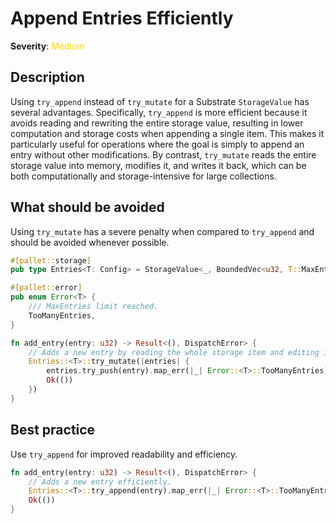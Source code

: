 # Append Entries Efficiently

**Severity**: <span style="color:gold;">Medium</span>

## Description

Using `try_append` instead of `try_mutate` for a Substrate `StorageValue` has several advantages. Specifically,
`try_append` is more efficient because it avoids reading and rewriting the entire storage value, resulting in lower
computation and storage costs when appending a single item. This makes it particularly useful for operations where the
goal is simply to append an entry without other modifications. By contrast, `try_mutate` reads the entire storage value
into memory, modifies it, and writes it back, which can be both computationally and storage-intensive for large
collections.

## What should be avoided

Using `try_mutate` has a severe penalty when compared to `try_append` and should be avoided whenever possible.

```rust
#[pallet::storage]
pub type Entries<T: Config> = StorageValue<_, BoundedVec<u32, T::MaxEntries>>;

#[pallet::error]
pub enum Error<T> {
	/// MaxEntries limit reached.
	TooManyEntries,
}

fn add_entry(entry: u32) -> Result<(), DispatchError> {
    // Adds a new entry by reading the whole storage item and editing it. This is inefficient.
    Entries::<T>::try_mutate(|entries| {
        entries.try_push(entry).map_err(|_| Error::<T>::TooManyEntries)?;
        Ok(())
    })
}
```

## Best practice

Use `try_append` for improved readability and efficiency.

```rust
fn add_entry(entry: u32) -> Result<(), DispatchError> {
    // Adds a new entry efficiently.
    Entries::<T>::try_append(entry).map_err(|_| Error::<T>::TooManyEntries)?;
    Ok(())
}
```

